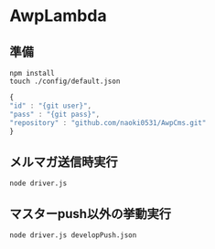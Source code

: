 # AwpLambda

## 準備
```
npm install
touch ./config/default.json
```

```javascript
{
"id" : "{git user}",
"pass" : "{git pass}",
"repository" : "github.com/naoki0531/AwpCms.git"
}
```

## メルマガ送信時実行
```
node driver.js
```

## マスターpush以外の挙動実行
```
node driver.js developPush.json
```
